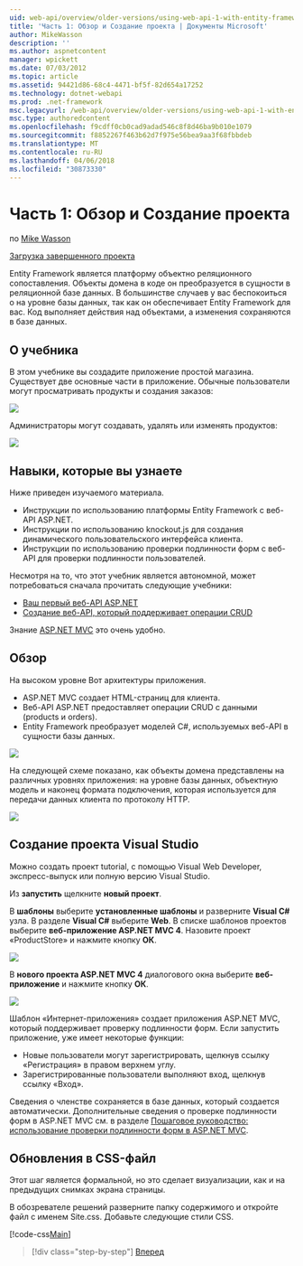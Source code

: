 ```yaml
---
uid: web-api/overview/older-versions/using-web-api-1-with-entity-framework-5/using-web-api-with-entity-framework-part-1
title: 'Часть 1: Обзор и Создание проекта | Документы Microsoft'
author: MikeWasson
description: ''
ms.author: aspnetcontent
manager: wpickett
ms.date: 07/03/2012
ms.topic: article
ms.assetid: 94421d86-68c4-4471-bf5f-82d654a17252
ms.technology: dotnet-webapi
ms.prod: .net-framework
msc.legacyurl: /web-api/overview/older-versions/using-web-api-1-with-entity-framework-5/using-web-api-with-entity-framework-part-1
msc.type: authoredcontent
ms.openlocfilehash: f9cdff0cb0cad9adad546c8f8d46ba9b010e1079
ms.sourcegitcommit: f8852267f463b62d7f975e56bea9aa3f68fbbdeb
ms.translationtype: MT
ms.contentlocale: ru-RU
ms.lasthandoff: 04/06/2018
ms.locfileid: "30873330"
---
```

<a name="part-1-overview-and-creating-the-project"></a>Часть 1: Обзор и Создание проекта
====================
по [Mike Wasson](https://github.com/MikeWasson)

[Загрузка завершенного проекта](http://code.msdn.microsoft.com/ASP-NET-Web-API-with-afa30545)

Entity Framework является платформу объектно реляционного сопоставления. Объекты домена в коде он преобразуется в сущности в реляционной базе данных. В большинстве случаев у вас беспокоиться о на уровне базы данных, так как он обеспечивает Entity Framework для вас. Код выполняет действия над объектами, а изменения сохраняются в базе данных.

## <a name="about-the-tutorial"></a>О учебника

В этом учебнике вы создадите приложение простой магазина. Существует две основные части в приложение. Обычные пользователи могут просматривать продукты и создания заказов:

![](using-web-api-with-entity-framework-part-1/_static/image1.png)

Администраторы могут создавать, удалять или изменять продуктов:

![](using-web-api-with-entity-framework-part-1/_static/image2.png)

## <a name="skills-youll-learn"></a>Навыки, которые вы узнаете

Ниже приведен изучаемого материала.

- Инструкции по использованию платформы Entity Framework с веб-API ASP.NET.
- Инструкции по использованию knockout.js для создания динамического пользовательского интерфейса клиента.
- Инструкции по использованию проверки подлинности форм с веб-API для проверки подлинности пользователей.

Несмотря на то, что этот учебник является автономной, может потребоваться сначала прочитать следующие учебники:

- [Ваш первый веб-API ASP.NET](../../getting-started-with-aspnet-web-api/tutorial-your-first-web-api.md)
- [Создание веб-API, который поддерживает операции CRUD](../creating-a-web-api-that-supports-crud-operations.md)

Знание [ASP.NET MVC](../../../../mvc/index.md) это очень удобно.

## <a name="overview"></a>Обзор

На высоком уровне Вот архитектуры приложения.

- ASP.NET MVC создает HTML-страниц для клиента.
- Веб-API ASP.NET предоставляет операции CRUD с данными (products и orders).
- Entity Framework преобразует моделей C#, используемых веб-API в сущности базы данных.

![](using-web-api-with-entity-framework-part-1/_static/image3.png)

На следующей схеме показано, как объекты домена представлены на различных уровнях приложения: на уровне базы данных, объектную модель и наконец формата подключения, которая используется для передачи данных клиента по протоколу HTTP.

![](using-web-api-with-entity-framework-part-1/_static/image4.png)

## <a name="create-the-visual-studio-project"></a>Создание проекта Visual Studio

Можно создать проект tutorial, с помощью Visual Web Developer, экспресс-выпуск или полную версию Visual Studio.

Из **запустить** щелкните **новый проект**.

В **шаблоны** выберите **установленные шаблоны** и разверните **Visual C#** узла. В разделе **Visual C#** выберите **Web**. В списке шаблонов проектов выберите **веб-приложение ASP.NET MVC 4**. Назовите проект «ProductStore» и нажмите кнопку **ОК**.

![](using-web-api-with-entity-framework-part-1/_static/image5.png)

В **нового проекта ASP.NET MVC 4** диалогового окна выберите **веб-приложение** и нажмите кнопку **ОК**.

![](using-web-api-with-entity-framework-part-1/_static/image6.png)

Шаблон «Интернет-приложения» создает приложения ASP.NET MVC, который поддерживает проверку подлинности форм. Если запустить приложение, уже имеет некоторые функции:

- Новые пользователи могут зарегистрировать, щелкнув ссылку «Регистрация» в правом верхнем углу.
- Зарегистрированные пользователи выполняют вход, щелкнув ссылку «Вход».

Сведения о членстве сохраняется в базе данных, который создается автоматически. Дополнительные сведения о проверке подлинности форм в ASP.NET MVC см. в разделе [Пошаговое руководство: использование проверки подлинности форм в ASP.NET MVC](https://msdn.microsoft.com/library/ff398049(VS.98).aspx).

## <a name="update-the-css-file"></a>Обновления в CSS-файл

Этот шаг является формальной, но это сделает визуализации, как и на предыдущих снимках экрана страницы.

В обозревателе решений разверните папку содержимого и откройте файл с именем Site.css. Добавьте следующие стили CSS.

[!code-css[Main](using-web-api-with-entity-framework-part-1/samples/sample1.css)]

> [!div class="step-by-step"]
> [Вперед](using-web-api-with-entity-framework-part-2.md)
